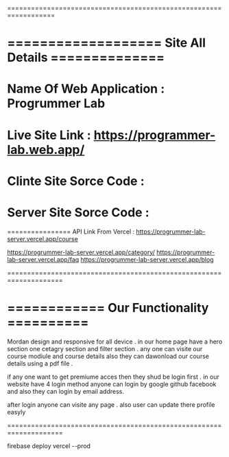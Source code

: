 ==================================================================

# =================== Site All Details ==============

# Name Of Web Application : Progrummer Lab

# Live Site Link : https://programmer-lab.web.app/

# Clinte Site Sorce Code : 
# Server Site Sorce Code : 

================
API Link From Vercel : https://progrummer-lab-server.vercel.app/course

https://progrummer-lab-server.vercel.app/category/
https://progrummer-lab-server.vercel.app/faq
https://progrummer-lab-server.vercel.app/blog

====================================================================

# ============ Our Functionality ==========

Mordan design and responsive for all device .
in our home page have a hero section one cetagry section and filter section .
any one can visite our course modiule and course details
also they can dawonload our course details using a pdf file .

if any one want to get premiume acces then they shud be login first .
in our website have 4 login method anyone can login by google github facebook and also they can login by email address.

after login anyone can visite any page .
also user can update there profile easyly

====================================================================

firebase deploy
vercel --prod
